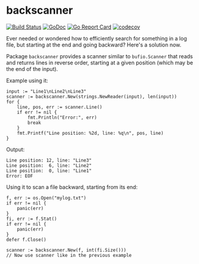# backscanner

[![Build Status](https://travis-ci.org/icza/backscanner.svg?branch=master)](https://travis-ci.org/icza/backscanner)
[![GoDoc](https://godoc.org/github.com/icza/backscanner?status.svg)](https://godoc.org/github.com/icza/backscanner)
[![Go Report Card](https://goreportcard.com/badge/github.com/icza/backscanner)](https://goreportcard.com/report/github.com/icza/backscanner)
[![codecov](https://codecov.io/gh/icza/backscanner/branch/master/graph/badge.svg)](https://codecov.io/gh/icza/backscanner)

Ever needed or wondered how to efficiently search for something in a log file,
but starting at the end and going backward? Here's a solution now.

Package `backscanner` provides a scanner similar to `bufio.Scanner` that reads
and returns lines in reverse order, starting at a given position (which may be
the end of the input).

Example using it:

	input := "Line1\nLine2\nLine3"
	scanner := backscanner.New(strings.NewReader(input), len(input))
	for {
		line, pos, err := scanner.Line()
		if err != nil {
			fmt.Println("Error:", err)
			break
		}
		fmt.Printf("Line position: %2d, line: %q\n", pos, line)
	}

Output:

	Line position: 12, line: "Line3"
	Line position:  6, line: "Line2"
	Line position:  0, line: "Line1"
	Error: EOF

Using it to scan a file backward, starting from its end:

	f, err := os.Open("mylog.txt")
	if err != nil {
		panic(err)
	}
	fi, err := f.Stat()
	if err != nil {
		panic(err)
	}
	defer f.Close()

	scanner := backscanner.New(f, int(fi.Size()))
	// Now use scanner like in the previous example
